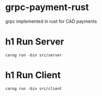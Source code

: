 # grpc-payment-rust
grpc implemented in rust for CAD payments

# h1 Run Server
`carog run -bin src/server`
# h1 Run Client
`carog run -bin src/client`
